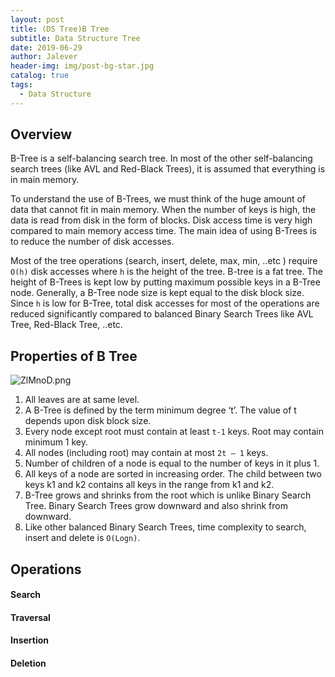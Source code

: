 ```yaml
---
layout: post
title: (DS Tree)B Tree
subtitle: Data Structure Tree
date: 2019-06-29
author: Jalever
header-img: img/post-bg-star.jpg
catalog: true
tags:
  - Data Structure
---
```


## Overview
B-Tree is a self-balancing search tree. In most of the other self-balancing search trees (like AVL and Red-Black Trees), it is assumed that everything is in main memory.

To understand the use of B-Trees, we must think of the huge amount of data that cannot fit in main memory. When the number of keys is high, the data is read from disk in the form of blocks. Disk access time is very high compared to main memory access time. The main idea of using B-Trees is to reduce the number of disk accesses.

Most of the tree operations (search, insert, delete, max, min, ..etc ) require `O(h)` disk accesses where `h` is the height of the tree. B-tree is a fat tree. The height of B-Trees is kept low by putting maximum possible keys in a B-Tree node. Generally, a B-Tree node size is kept equal to the disk block size. Since `h` is low for B-Tree, total disk accesses for most of the operations are reduced significantly compared to balanced Binary Search Trees like AVL Tree, Red-Black Tree, ..etc.

## Properties of B Tree
![ZlMnoD.png](https://s2.ax1x.com/2019/06/29/ZlMnoD.png)

1. All leaves are at same level.
2. A B-Tree is defined by the term minimum degree ‘t’. The value of t depends upon disk block size.
3. Every node except root must contain at least `t-1` keys. Root may contain minimum 1 key.
4. All nodes (including root) may contain at most `2t – 1` keys.
5. Number of children of a node is equal to the number of keys in it plus 1.
6. All keys of a node are sorted in increasing order. The child between two keys k1 and k2 contains all keys in the range from k1 and k2.
7. B-Tree grows and shrinks from the root which is unlike Binary Search Tree. Binary Search Trees grow downward and also shrink from downward.
8. Like other balanced Binary Search Trees, time complexity to search, insert and delete is `O(Logn)`.

## Operations

#### Search


#### Traversal


#### Insertion


#### Deletion
